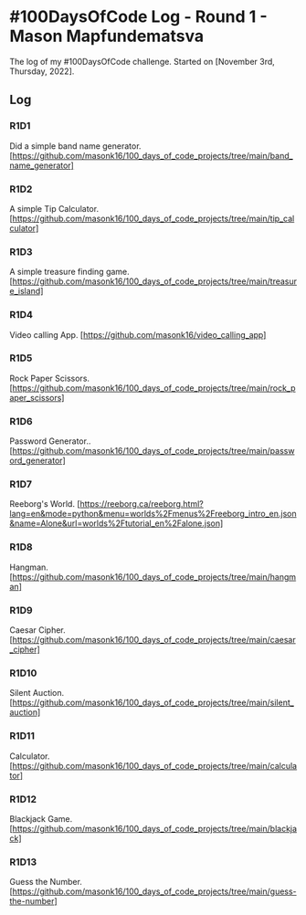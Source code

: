 # #100DaysOfCode Log - Round 1 - Mason Mapfundematsva

The log of my #100DaysOfCode challenge. Started on [November 3rd, Thursday, 2022].

## Log

### R1D1 
Did a simple band name generator. [https://github.com/masonk16/100_days_of_code_projects/tree/main/band_name_generator]

### R1D2
A simple Tip Calculator. [https://github.com/masonk16/100_days_of_code_projects/tree/main/tip_calculator]

### R1D3 
A simple treasure finding game. [https://github.com/masonk16/100_days_of_code_projects/tree/main/treasure_island]

### R1D4
Video calling App. [https://github.com/masonk16/video_calling_app]

### R1D5
Rock Paper Scissors. [https://github.com/masonk16/100_days_of_code_projects/tree/main/rock_paper_scissors]

### R1D6 
Password Generator.. [https://github.com/masonk16/100_days_of_code_projects/tree/main/password_generator]

### R1D7 
Reeborg's World. [https://reeborg.ca/reeborg.html?lang=en&mode=python&menu=worlds%2Fmenus%2Freeborg_intro_en.json&name=Alone&url=worlds%2Ftutorial_en%2Falone.json]

### R1D8
Hangman. [https://github.com/masonk16/100_days_of_code_projects/tree/main/hangman]

### R1D9
Caesar Cipher. [https://github.com/masonk16/100_days_of_code_projects/tree/main/caesar_cipher]

### R1D10
Silent Auction. [https://github.com/masonk16/100_days_of_code_projects/tree/main/silent_auction]

### R1D11
Calculator. [https://github.com/masonk16/100_days_of_code_projects/tree/main/calculator]

### R1D12
Blackjack Game. [https://github.com/masonk16/100_days_of_code_projects/tree/main/blackjack]

### R1D13
Guess the Number. [https://github.com/masonk16/100_days_of_code_projects/tree/main/guess-the-number]